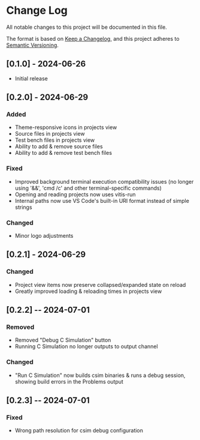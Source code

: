 # Change Log

All notable changes to this project will be documented in this file.

The format is based on [Keep a Changelog](https://keepachangelog.com/en/1.1.0/),
and this project adheres to [Semantic Versioning](https://semver.org/spec/v2.0.0.html).

## [0.1.0] - 2024-06-26

- Initial release

## [0.2.0] - 2024-06-29

### Added

- Theme-responsive icons in projects view
- Source files in projects view
- Test bench files in projects view
- Ability to add & remove source files
- Ability to add & remove test bench files

### Fixed

- Improved background terminal execution compatibility issues (no longer using '&&', 'cmd /c' and other terminal-specific commands)
- Opening and reading projects now uses vitis-run
- Internal paths now use VS Code's built-in URI format instead of simple strings

### Changed

- Minor logo adjustments

## [0.2.1] - 2024-06-29

### Changed

- Project view items now preserve collapsed/expanded state on reload
- Greatly improved loading & reloading times in projects view

## [0.2.2] -- 2024-07-01

### Removed

- Removed "Debug C Simulation" button
- Running C Simulation no longer outputs to output channel

### Changed

- "Run C Simulation" now builds csim binaries & runs a debug session, showing build errors in the Problems output

## [0.2.3] -- 2024-07-01

### Fixed

- Wrong path resolution for csim debug configuration
